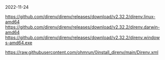 
2022-11-24

https://github.com/direnv/direnv/releases/download/v2.32.2/direnv.linux-amd64
https://github.com/direnv/direnv/releases/download/v2.32.2/direnv.darwin-amd64
https://github.com/direnv/direnv/releases/download/v2.32.2/direnv.windows-amd64.exe

https://raw.githubusercontent.com/ohmrun/0install_direnv/main/Direnv.xml